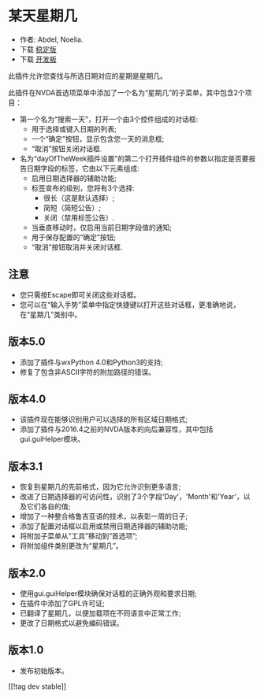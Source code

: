 # 某天星期几 #

*	 作者: Abdel, Noelia.
*	 下载 [稳定版][1]
*	 下载 [开发板][2]

此插件允许您查找与所选日期对应的星期是星期几。

此插件在NVDA首选项菜单中添加了一个名为“星期几”的子菜单，其中包含2个项目：


*	第一个名为“搜索一天”，打开一个由3个控件组成的对话框:
	*	用于选择或键入日期的列表;
	*	一个“确定”按钮，显示包含您一天的消息框;
	*	“取消”按钮关闭对话框.
*	名为“dayOfTheWeek插件设置”的第二个打开插件组件的参数以指定是否要报告日期字段的标签，它由以下元素组成:
	*	启用日期选择器的辅助功能;
	*	标签宣布的级别，您将有3个选择:
		*	很长（这是默认选择）;
		*	简短（简短公告）;
		*	关闭（禁用标签公告）.
	*	当垂直移动时，仅启用当前日期字段值的通知;
	*	用于保存配置的“确定”按钮;
	*	“取消”按钮取消并关闭对话框.


## 注意 ##

*	 您只需按Escape即可关闭这些对话框。
*	 您可以在“输入手势”菜单中指定快捷键以打开这些对话框，更准确地说，在“星期几”类别中。

## 版本5.0 ##

*	 添加了插件与wxPython 4.0和Python3的支持;
*	 修复了包含非ASCII字符的附加路径的错误。

## 版本4.0 ##

*	 该插件现在能够识别用户可以选择的所有区域日期格式;
*	 添加了插件与2016.4之前的NVDA版本的向后兼容性，其中包括gui.guiHelper模块。

## 版本3.1 ##

*	 恢复到星期几的先前格式，因为它允许识别更多语言;
*	 改进了日期选择器的可访问性，识别了3个字段'Day'，'Month'和'Year'，以及它们各自的值;
*	 增加了一种整合格鲁吉亚语的技术，以表彰一周的日子;
*	 添加了配置对话框以启用或禁用日期选择器的辅助功能;
*	 将附加子菜单从“工具”移动到“首选项”;
*	 将附加组件类别更改为“星期几”。

## 版本2.0 ##

*	 使用gui.guiHelper模块确保对话框的正确外观和要求日期;
*	 在插件中添加了GPL许可证;
*	 已翻译了星期几，以便加载项在不同语言中正常工作;
*	 更改了日期格式以避免编码错误。

## 版本1.0 ##

*	 发布初始版本。

[[!tag dev stable]]

[1]: https://addons.nvda-project.org/files/get.php?file=dw

[2]: https://addons.nvda-project.org/files/get.php?file=dw-dev
